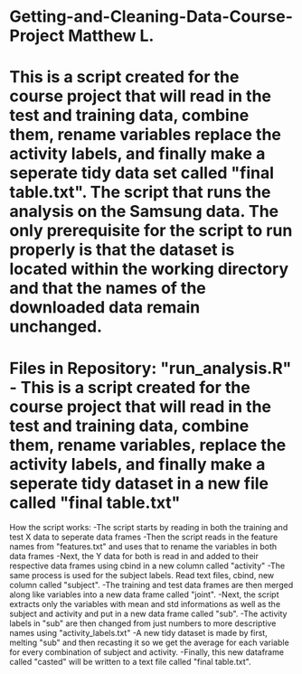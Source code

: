 Getting-and-Cleaning-Data-Course-Project
Matthew L.
==================================================

This is a script created for the course project that will read in the test and training data, combine them, rename variables replace the activity labels, and finally make a seperate tidy data set called "final table.txt". The script that runs the analysis on the Samsung data. The only prerequisite for the script to run properly is that the dataset is located within the working directory and that the names of the downloaded data remain unchanged. 
=========================================================================================================================
Files in Repository: 
"run_analysis.R" - This is a script created for the course project that will read in the test and training data, combine                     them, rename variables, replace the activity labels, and finally make a seperate tidy dataset in a                       new file called "final table.txt"
=========================================================================================================================
How the script works:
-The script starts by reading in both the training and test X data to seperate data frames
-Then the script reads in the feature names from "features.txt" and uses that to rename the variables in both data frames
-Next, the Y data for both is read in and added to their respective data frames using cbind in a new column called "activity"
-The same process is used for the subject labels. Read text files, cbind, new column called "subject".
-The training and test data frames are then merged along like variables into a new data frame called "joint".
-Next, the script extracts only the variables with mean and std informations as well as the subject and activity and put in a new data frame called "sub".
-The activity labels in "sub" are then changed from just numbers to more descriptive names using "activity_labels.txt"
-A new tidy dataset is made by first, melting "sub" and then recasting it so we get the average for each variable for
every combination of subject and activity. 
-Finally, this new dataframe called "casted" will be written to a text file called "final table.txt".
